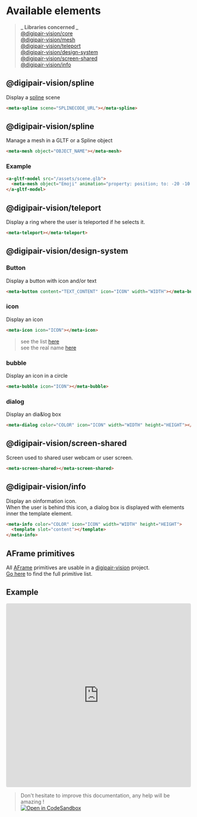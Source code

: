 # Available elements

> **_ Libraries concerned _**  
> [@digipair-vision/core](https://www.npmjs.com/package/@digipair-vision/core)  
> [@digipair-vision/mesh](https://www.npmjs.com/package/@digipair-vision/mesh)  
> [@digipair-vision/teleport](https://www.npmjs.com/package/@digipair-vision/teleport)  
> [@digipair-vision/design-system](https://www.npmjs.com/package/@digipair-vision/design-system)  
> [@digipair-vision/screen-shared](https://www.npmjs.com/package/@digipair-vision/screen-shared)  
> [@digipair-vision/info](https://www.npmjs.com/package/@digipair-vision/info)

## @digipair-vision/spline

Display a [spline](https://spline.design) scene

```html
<meta-spline scene="SPLINECODE_URL"></meta-spline>
```

## @digipair-vision/spline

Manage a mesh in a GLTF or a Spline object

```html
<meta-mesh object="OBJECT_NAME"></meta-mesh>
```

### Example

```html
<a-gltf-model src="/assets/scene.glb">
  <meta-mesh object="Emoji" animation="property: position; to: -20 -10 0; dur: 2000; easing: linear; dir: alternate; loop: true;"></meta-mesh>
</a-gltf-model>
```

## @digipair-vision/teleport

Display a ring where the user is teleported if he selects it.

```html
<meta-teleport></meta-teleport>
```

## @digipair-vision/design-system

### Button

Display a button with icon and/or text

```html
<meta-button content="TEXT_CONTENT" icon="ICON" width="WIDTH"></meta-button>
```

### icon

Display an icon

```html
<meta-icon icon="ICON"></meta-icon>
```

> see the list [here](https://fonts.google.com/icons)  
> see the real name [here](https://github.com/pinser-metaverse/pinser-metaverse/blob/master/libs/design-system/src/lib/const/icons.const.ts)

### bubble

Display an icon in a circle

```html
<meta-bubble icon="ICON"></meta-bubble>
```

### dialog

Display an dia&log box

```html
<meta-dialog color="COLOR" icon="ICON" width="WIDTH" height="HEIGHT"></meta-dialog>
```

## @digipair-vision/screen-shared

Screen used to shared user webcam or user screen.

```html
<meta-screen-shared></meta-screen-shared>
```

## @digipair-vision/info

Display an oinformation icon.  
When the user is behind this icon, a dialog box is displayed with elements inner the template element.

```html
<meta-info color="COLOR" icon="ICON" width="WIDTH" height="HEIGHT">
  <template slot="content"></template>
</meta-info>
```

## AFrame primitives

All [AFrame](https://aframe.io) primitives are usable in a [digipair-vision](https://www.pinser-metaverse.com) project.  
[Go here](https://aframe.io/docs/) to find the full primitive list.

## Example

<iframe src="https://codesandbox.io/embed/github/pinser-metaverse/pinser-metaverse-examples/tree/available-elements-example/?fontsize=10&hidenavigation=1&theme=dark&view=preview&module=/apps/metaverse/src/lib/metaverse.space.ts"
     style="width:100%; height:500px; border:0; border-radius: 4px; overflow:hidden;"
     title="Pinser available elements example"
     allow="accelerometer; ambient-light-sensor; camera; encrypted-media; geolocation; gyroscope; hid; microphone; midi; payment; usb; vr; xr-spatial-tracking"
     sandbox="allow-forms allow-modals allow-popups allow-presentation allow-same-origin allow-scripts"
   ></iframe>

> Don't hesitate to improve this documentation, any help will be amazing !  
> [![Open in CodeSandbox](https://codesandbox.io/static/img/play-codesandbox.svg)](https://githubbox.com/pinser-metaverse/pinser-metaverse/blob/master/docs/available-elements.md)
